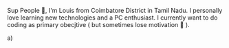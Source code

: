 Sup People 👋, I'm Louis from Coimbatore District in Tamil Nadu. I personally love learning new technologies and a PC enthusiast. I currently want to do
coding as primary obecjtive ( but sometimes lose motivation 🗿 ).

a)
